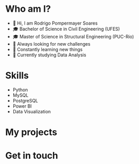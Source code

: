 # Who am I?
- 👋 Hi, I am Rodrigo Pompermayer Soares
- 🎓 Bachelor of Science in Civil Engineering (UFES)
- 🎓 Master of Science in Structural Engineering (PUC-Rio)
- 📖 Always looking for new challenges 
- 📖 Constantly learning new things
- 📝 Currently studying Data Analysis

# Skills
- Python
- MySQL
- PostgreSQL
- Power BI
- Data Visualization

# My projects


# Get in touch
